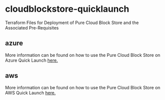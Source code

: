 # cloudblockstore-quicklaunch

Terraform Files for Deployment of Pure Cloud Block Store and the Associated Pre-Requisites

## azure

More information can be found on how to use the Pure Cloud Block Store on Azure Quick Launch [here.](https://davidstamen.com/2021/07/21/pure-cloud-block-store-on-azure-quick-launch/)

## aws

More information can be found on how to use the Pure Cloud Block Store on AWS Quick Launch [here.](https://davidstamen.com/2021/07/26/pure-cloud-block-store-on-aws-quick-launch/)
